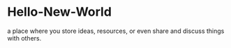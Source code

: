 # Hello-New-World
 a place where you store ideas, resources, or even share and discuss things with others.
